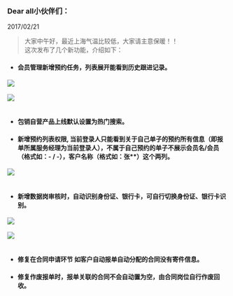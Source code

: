 ﻿<link href="/css/erp_docs.css?v=@ViewBag.Version" rel="stylesheet" />

### Dear all小伙伴们：
2017/02/21
>大家中午好，最近上海气温比较低，大家请主意保暖！！<br/>这次发布了几个新功能，介绍如下：

- #### 会员管理新增预约任务，<b class="colred">列表展开能看到历史跟进记录</b>。
<img src="/version/v1/images/7_002.jpg" /><br/><br/>
<img src="/version/v1/images/7_001.jpg" /><br/><br/>

- #### 包销自营产品上线默认设置为热门搜索。

- #### 新增预约列表权限, <b class="colred">当前登录人只能看到关于自己单子的预约所有信息（即报单所属服务经理为当前登录人），不属于自己预约的单子不展示会员名/会员（格式如：- / -），客户名称（格式如：张**）这个两列</b>。
<img src="/version/v1/images/7_003.jpg" /><br/><br/>

- #### 新增数据岗审核时，<b class="colred">自动识别身份证、银行卡，可自行切换身份证、银行卡识别</b>。
<img src="/version/v1/images/7_004.jpg" /><br/><br/>
<img src="/version/v1/images/7_005.jpg" /><br/><br/>

- #### 修复在合同申请环节 <b class="colred">如客户自动报单自动分配的合同没有寄件信息</b>。

- #### <b class="colred">修复作废报单时，报单关联的合同不会自动置为空，由合同岗位自行作废回收</b>。



